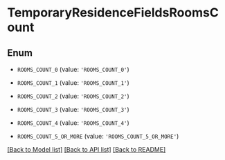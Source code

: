 # TemporaryResidenceFieldsRoomsCount


## Enum

* `ROOMS_COUNT_0` (value: `'ROOMS_COUNT_0'`)

* `ROOMS_COUNT_1` (value: `'ROOMS_COUNT_1'`)

* `ROOMS_COUNT_2` (value: `'ROOMS_COUNT_2'`)

* `ROOMS_COUNT_3` (value: `'ROOMS_COUNT_3'`)

* `ROOMS_COUNT_4` (value: `'ROOMS_COUNT_4'`)

* `ROOMS_COUNT_5_OR_MORE` (value: `'ROOMS_COUNT_5_OR_MORE'`)

[[Back to Model list]](../README.md#documentation-for-models) [[Back to API list]](../README.md#documentation-for-api-endpoints) [[Back to README]](../README.md)



